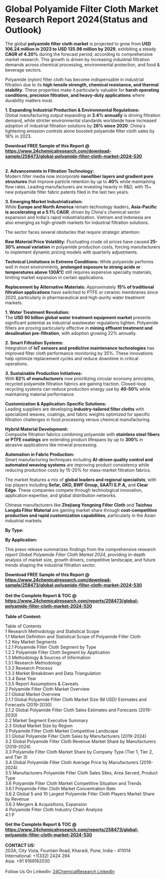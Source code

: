 <h1>Global Polyamide Filter Cloth Market Research Report 2024(Status and Outlook)</h1><p>The global <strong>polyamide filter cloth market</strong> is projected to grow from <strong>USD 106.24 million in 2023 to USD 135.98 million by 2029</strong>, exhibiting a steady <strong>CAGR of 4.20%</strong> during the forecast period, according to comprehensive market research. This growth is driven by increasing industrial filtration demands across chemical processing, environmental protection, and food &amp; beverage sectors.</p><p>Polyamide (nylon) filter cloth has become indispensable in industrial filtration due to its <strong>high tensile strength, chemical resistance, and thermal stability</strong>. These properties make it particularly valuable for <strong>harsh operating conditions, precision filtration, and heavy-duty applications</strong> where durability matters most.</p><p><strong>1. Expanding Industrial Production &amp; Environmental Regulations:</strong><br>
Global manufacturing output expanding at <strong>3.4% annually</strong> is driving filtration demand, while stricter environmental standards worldwide have increased adoption of industrial filtration solutions by <strong>28% since 2020</strong>. China's tightening emission controls alone boosted polyamide filter cloth sales by 18% in 2023.</p><div><b>Download FREE Sample of this Report @ 
            <a href="https://www.24chemicalresearch.com/download-sample/258473/global-polyamide-filter-cloth-market-2024-530">
            https://www.24chemicalresearch.com/download-sample/258473/global-polyamide-filter-cloth-market-2024-530</a></b></div><br><p><strong>2. Advancements in Filtration Technology:</strong><br>
Modern filter media now incorporate <strong>nanofiber layers and gradient pore structures</strong> that improve particle retention by up to <strong>40%</strong> while maintaining flow rates. Leading manufacturers are investing heavily in R&amp;D, with 15+ new polyamide filter fabric patents filed in the last two years.</p><p><strong>3. Emerging Market Industrialization:</strong><br>
While <strong>Europe and North America</strong> remain technology leaders, <strong>Asia-Pacific is accelerating at a 5.1% CAGR</strong>, driven by China's chemical sector expansion and India's rapid industrialization. Vietnam and Indonesia are also emerging as high-growth markets for industrial filtration solutions.</p><p>The sector faces several obstacles that require strategic attention:</p><p><strong>Raw Material Price Volatility:</strong> Fluctuating crude oil prices have caused <strong>25-30% annual variation</strong> in polyamide production costs, forcing manufacturers to implement dynamic pricing models with quarterly adjustments.</p><p><strong>Technical Limitations in Extreme Conditions:</strong> While polyamide performs well in most environments, <strong>prolonged exposure to strong acids or temperatures above 130Â°C</strong> still requires expensive specialty materials, limiting market expansion in certain applications.</p><p><strong>Replacement by Alternative Materials:</strong> Approximately <strong>15% of traditional filtration applications</strong> have switched to PTFE or ceramic membranes since 2020, particularly in pharmaceutical and high-purity water treatment markets.</p><p><strong>1. Water Treatment Revolution:</strong><br>
The <strong>USD 90 billion global water treatment equipment market</strong> presents significant potential as industrial wastewater regulations tighten. Polyamide filters are proving particularly effective in <strong>mining effluent treatment and desalination pre-filtration</strong>, with adoption growing 22% annually.</p><p><strong>2. Smart Filtration Systems:</strong><br>
Integration of <strong>IoT sensors and predictive maintenance technologies</strong> has improved filter cloth performance monitoring by 35%. These innovations help optimize replacement cycles and reduce downtime in critical operations.</p><p><strong>3. Sustainable Production Initiatives:</strong><br>
With <strong>62% of manufacturers</strong> now prioritizing circular economy principles, recycled polyamide filtration fabrics are gaining traction. Closed-loop recycling systems can reduce production energy use by <strong>40-50%</strong> while maintaining material performance.</p><p><strong>Customization &amp; Application-Specific Solutions:</strong><br>
	Leading suppliers are developing <strong>industry-tailored filter cloths</strong> with specialized weaves, coatings, and fabric weights optimized for specific filtration challenges in food processing versus chemical manufacturing.</p><p><strong>Hybrid Material Development:</strong><br>
	Composite filtration fabrics combining polyamide with <strong>stainless steel fibers or PTFE coatings</strong> are extending product lifespans by up to <strong>300%</strong> in abrasive applications like mineral processing.</p><p><strong>Automation in Fabric Production:</strong><br>
	Smart manufacturing techniques including <strong>AI-driven quality control and automated weaving systems</strong> are improving product consistency while reducing production costs by 15-20% for mass-market filtration fabrics.</p><p>The market features a mix of <strong>global leaders and regional specialists</strong>, with top players including <strong>Sefar, GKD, BWF Group, SAATI S.P.A,</strong> and <strong>Clear Edge</strong>. These companies compete through technological innovation, application expertise, and global distribution networks.</p><p>Chinese manufacturers like <strong>Zhejiang Yongning Filter Cloth</strong> and <strong>Taizhou Longda Filter Material</strong> are gaining market share through <strong>cost-competitive production and rapid customization capabilities</strong>, particularly in the Asian industrial markets.</p><p><strong>By Type:</strong></p><p><strong>By Application:</strong></p><p>This press release summarizes findings from the comprehensive research report <em>Global Polyamide Filter Cloth Market 2024</em>, providing in-depth analysis of market size, growth drivers, competitive landscape, and future trends shaping the industrial filtration sector.</p><div><b>Download FREE Sample of this Report @ 
            <a href="https://www.24chemicalresearch.com/download-sample/258473/global-polyamide-filter-cloth-market-2024-530">
            https://www.24chemicalresearch.com/download-sample/258473/global-polyamide-filter-cloth-market-2024-530</a></b></div><br><div><b>Get the Complete Report & TOC @ 
            <a href="https://www.24chemicalresearch.com/reports/258473/global-polyamide-filter-cloth-market-2024-530">
            https://www.24chemicalresearch.com/reports/258473/global-polyamide-filter-cloth-market-2024-530</a></b></div><br>
            <b>Table of Content:</b><p>Table of Contents<br />
1 Research Methodology and Statistical Scope<br />
1.1 Market Definition and Statistical Scope of Polyamide Filter Cloth<br />
1.2 Key Market Segments<br />
1.2.1 Polyamide Filter Cloth Segment by Type<br />
1.2.2 Polyamide Filter Cloth Segment by Application<br />
1.3 Methodology & Sources of Information<br />
1.3.1 Research Methodology<br />
1.3.2 Research Process<br />
1.3.3 Market Breakdown and Data Triangulation<br />
1.3.4 Base Year<br />
1.3.5 Report Assumptions & Caveats<br />
2 Polyamide Filter Cloth Market Overview<br />
2.1 Global Market Overview<br />
2.1.1 Global Polyamide Filter Cloth Market Size (M USD) Estimates and Forecasts (2019-2030)<br />
2.1.2 Global Polyamide Filter Cloth Sales Estimates and Forecasts (2019-2030)<br />
2.2 Market Segment Executive Summary<br />
2.3 Global Market Size by Region<br />
3 Polyamide Filter Cloth Market Competitive Landscape<br />
3.1 Global Polyamide Filter Cloth Sales by Manufacturers (2019-2024)<br />
3.2 Global Polyamide Filter Cloth Revenue Market Share by Manufacturers (2019-2024)<br />
3.3 Polyamide Filter Cloth Market Share by Company Type (Tier 1, Tier 2, and Tier 3)<br />
3.4 Global Polyamide Filter Cloth Average Price by Manufacturers (2019-2024)<br />
3.5 Manufacturers Polyamide Filter Cloth Sales Sites, Area Served, Product Type<br />
3.6 Polyamide Filter Cloth Market Competitive Situation and Trends<br />
3.6.1 Polyamide Filter Cloth Market Concentration Rate<br />
3.6.2 Global 5 and 10 Largest Polyamide Filter Cloth Players Market Share by Revenue<br />
3.6.3 Mergers & Acquisitions, Expansion<br />
4 Polyamide Filter Cloth Industry Chain Analysis<br />
4.1 P</p><div><b>Get the Complete Report & TOC @ 
            <a href="https://www.24chemicalresearch.com/reports/258473/global-polyamide-filter-cloth-market-2024-530">
            https://www.24chemicalresearch.com/reports/258473/global-polyamide-filter-cloth-market-2024-530</a></b></div><br><b>CONTACT US:</b><br>
            203A, City Vista, Fountain Road, Kharadi, Pune, India - 411014<br>
            International: +1(332) 2424 294<br>
            Asia: +91 9169162030 <br><br>
            Follow Us On LinkedIn: <a href="https://www.linkedin.com/company/24chemicalresearch/">24ChemicalResearch LinkedIn</a>